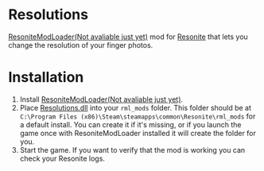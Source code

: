 # Resolutions
[ResoniteModLoader(Not avaliable just yet)]() mod for [Resonite](https://resonite.com/) that lets you change the resolution of your finger photos.

# Installation
1. Install [ResoniteModLoader(Not avaliable just yet)]().
2. Place [Resolutions.dll](https://github.com/LeCloutPanda/Resolutions/releases/latest/download/Resolutions.dll) into your `rml_mods` folder. This folder should be at `C:\Program Files (x86)\Steam\steamapps\common\Resonite\rml_mods` for a default install. You can create it if it's missing, or if you launch the game once with ResoniteModLoader installed it will create the folder for you.
3. Start the game. If you want to verify that the mod is working you can check your Resonite logs. 
